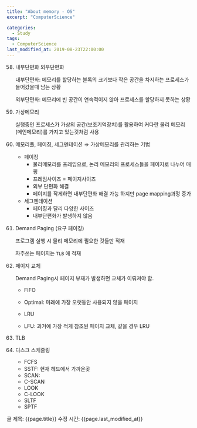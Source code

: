 ```yaml
---
title: "About memory - OS"
excerpt: "ComputerScience"

categories:
  - Study
tags:
  - ComputerScience
last_modified_at: 2019-08-23T22:00:00
---
```


58. 내부단편화 외부단편화

    내부단편화: 메모리를 할당하는 블록의 크기보다 작은 공간을 차지하는 프로세스가 들어갔을때 남는 상황

    외부단편화: 메모리에 빈 공간이 연속적이지 않아 프로세스를 할당하지 못하는 상황

59. 가상메모리

    실행중인 프로세스가 가상의 공간(보조기억장치)를 활용하여 커다란 물리 메모리(메인메모리)를 가지고 있는것처럼 사용

60. 메모리풀, 페이징, 세그멘테이션 ⇒ 가상메모리를 관리하는 기법
    - 페이징
        - 물리메모리를 프레임으로, 논리 메모리의 프로세스들을 페이지로 나누어 매핑
        - 프레임사이즈 = 페이지사이즈
        - 외부 단편화 해결
        - 페이지를 작게하면 내부단편화 해결 가능 하지만 page mapping과정 증가
    - 세그멘테이션
        - 페이징과 달리 다양한 사이즈
        - 내부단편화가 발생하지 않음
61. Demand Paging (요구 페이징)

    프로그램 실행 시 물리 메모리에 필요한 것들만 적재

    자주쓰는 페이지는 `TLB` 에 적재

62. 페이지 교체

    Demand Paging시 페이지 부재가 발생하면 교체가 이뤄져야 함.

    - FIFO
    - Optimal: 미래에 가장 오랫동안 사용되지 않을 페이지

        [](https://www.notion.so/6ee1b8ed43fa4cac8205d0ea9f128da2#a4f9d2fcae32484ab9a21f5cc6cd4044)

    - LRU
    - LFU: 과거에 가장 적게 참조된 페이지 교체, 같을 경우 LRU
63. TLB

    [](https://www.notion.so/6ee1b8ed43fa4cac8205d0ea9f128da2#e1c1f283ddbd4e7ca00e83c06b9c1517)

64. 디스크 스케줄링
    - FCFS
    - SSTF: 현재 헤드에서 가까운곳
    - SCAN:
    - C-SCAN
    - LOOK
    - C-LOOK
    - SLTF
    - SPTF

글 제목: {{page.title}}
수정 시간: {{page.last_modified_at}}
